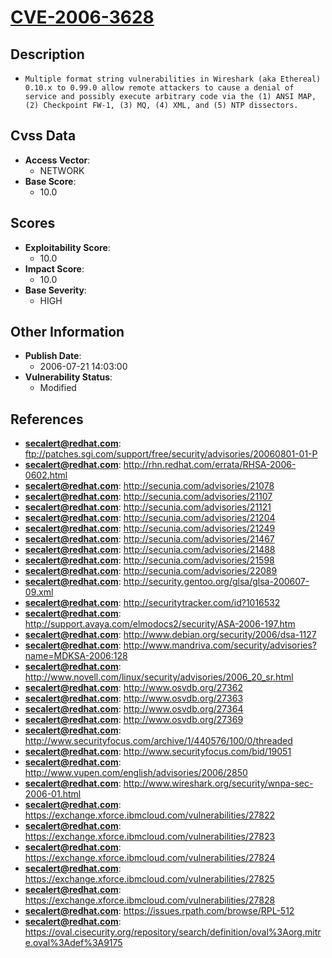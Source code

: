 
# [CVE-2006-3628](ftp://patches.sgi.com/support/free/security/advisories/20060801-01-P)

## Description

- `Multiple format string vulnerabilities in Wireshark (aka Ethereal) 0.10.x to 0.99.0 allow remote attackers to cause a denial of service and possibly execute arbitrary code via the (1) ANSI MAP, (2) Checkpoint FW-1, (3) MQ, (4) XML, and (5) NTP dissectors.`

## Cvss Data

- **Access Vector**:
  - NETWORK
- **Base Score**:
  - 10.0

## Scores

- **Exploitability Score**:
  - 10.0
- **Impact Score**:
  - 10.0
- **Base Severity**:
  - HIGH

## Other Information

- **Publish Date**:
  - 2006-07-21 14:03:00
- **Vulnerability Status**:
  - Modified

## References

- **secalert@redhat.com**: ftp://patches.sgi.com/support/free/security/advisories/20060801-01-P
- **secalert@redhat.com**: http://rhn.redhat.com/errata/RHSA-2006-0602.html
- **secalert@redhat.com**: http://secunia.com/advisories/21078
- **secalert@redhat.com**: http://secunia.com/advisories/21107
- **secalert@redhat.com**: http://secunia.com/advisories/21121
- **secalert@redhat.com**: http://secunia.com/advisories/21204
- **secalert@redhat.com**: http://secunia.com/advisories/21249
- **secalert@redhat.com**: http://secunia.com/advisories/21467
- **secalert@redhat.com**: http://secunia.com/advisories/21488
- **secalert@redhat.com**: http://secunia.com/advisories/21598
- **secalert@redhat.com**: http://secunia.com/advisories/22089
- **secalert@redhat.com**: http://security.gentoo.org/glsa/glsa-200607-09.xml
- **secalert@redhat.com**: http://securitytracker.com/id?1016532
- **secalert@redhat.com**: http://support.avaya.com/elmodocs2/security/ASA-2006-197.htm
- **secalert@redhat.com**: http://www.debian.org/security/2006/dsa-1127
- **secalert@redhat.com**: http://www.mandriva.com/security/advisories?name=MDKSA-2006:128
- **secalert@redhat.com**: http://www.novell.com/linux/security/advisories/2006_20_sr.html
- **secalert@redhat.com**: http://www.osvdb.org/27362
- **secalert@redhat.com**: http://www.osvdb.org/27363
- **secalert@redhat.com**: http://www.osvdb.org/27364
- **secalert@redhat.com**: http://www.osvdb.org/27369
- **secalert@redhat.com**: http://www.securityfocus.com/archive/1/440576/100/0/threaded
- **secalert@redhat.com**: http://www.securityfocus.com/bid/19051
- **secalert@redhat.com**: http://www.vupen.com/english/advisories/2006/2850
- **secalert@redhat.com**: http://www.wireshark.org/security/wnpa-sec-2006-01.html
- **secalert@redhat.com**: https://exchange.xforce.ibmcloud.com/vulnerabilities/27822
- **secalert@redhat.com**: https://exchange.xforce.ibmcloud.com/vulnerabilities/27823
- **secalert@redhat.com**: https://exchange.xforce.ibmcloud.com/vulnerabilities/27824
- **secalert@redhat.com**: https://exchange.xforce.ibmcloud.com/vulnerabilities/27825
- **secalert@redhat.com**: https://exchange.xforce.ibmcloud.com/vulnerabilities/27828
- **secalert@redhat.com**: https://issues.rpath.com/browse/RPL-512
- **secalert@redhat.com**: https://oval.cisecurity.org/repository/search/definition/oval%3Aorg.mitre.oval%3Adef%3A9175
